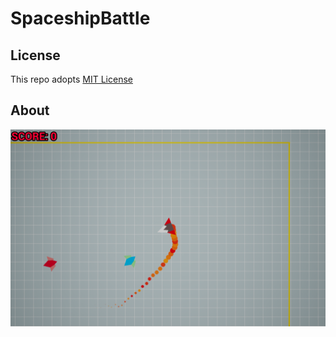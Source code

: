 # SpaceshipBattle

## License
This repo adopts [MIT License](https://spdx.org/licenses/MIT)

## About

![Cover.png](https://github.com/WhythZ/SpaceshipBattle/blob/master/Cover.png)
